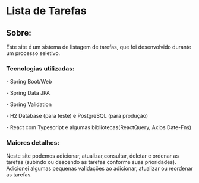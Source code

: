 <h1>Lista de Tarefas</h1>
<h2>Sobre: </h2>
<p>Este site é um sistema de listagem de tarefas, que foi desenvolvido durante um processo seletivo.</p>
<h3>Tecnologias utilizadas:</h3>
<p>- Spring Boot/Web</p>
<p>- Spring Data JPA</p>
<p>- Spring Validation</p>
<p>- H2 Database (para teste) e PostgreSQL (para produção)</p>
<p>- React com Typescript e algumas bibliotecas(ReactQuery, Axios Date-Fns)</p>
<h3>Maiores detalhes: </h3>
<p>Neste site podemos adicionar, atualizar,consultar, deletar e ordenar as tarefas (subindo ou descendo as tarefas conforme suas prioridades). Adicionei algumas pequenas validações ao adicionar, atualizar ou reordenar as tarefas.</p>

